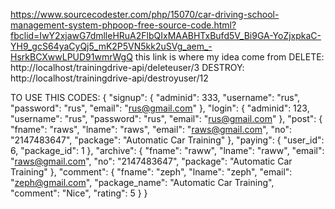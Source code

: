 https://www.sourcecodester.com/php/15070/car-driving-school-management-system-phpoop-free-source-code.html?fbclid=IwY2xjawG7dmlleHRuA2FlbQIxMAABHTxBufd5V_Bi9GA-YoZjxpkaC-YH9_gcS64yaCyQj5_mK2P5VN5kk2uSVg_aem_-HsrkBCXwwLPUD91wmrWgQ
this link is where my idea come from
DELETE: http://localhost/trainingdrive-api/deleteuser/3
DESTROY: http://localhost/trainingdrive-api/destroyuser/12

TO USE THIS CODES:
{
  "signup": {
    "adminid": 333,
    "username": "rus",
    "password": "rus",
    "email": "rus@gmail.com"
  },
  "login": {
    "adminid": 123,
    "username": "rus",
    "password": "rus",
    "email": "rus@gmail.com"
  },
  "post": {
    "fname": "raws",
    "lname": "raws",
    "email": "raws@gmail.com",
    "no": "2147483647",
    "package": "Automatic Car Training"
  },
  "paying": {
    "user_id": 6,
    "package_id": 1
  },
  "archive": {
    "fname": "raww",
    "lname": "raww",
    "email": "raws@gmail.com",
    "no": "2147483647",
    "package": "Automatic Car Training"
  },
  "comment": {
    "fname": "zeph",
    "lname": "zeph",
    "email": "zeph@gmail.com",
    "package_name": "Automatic Car Training",
    "comment": "Nice",
    "rating": 5
  }
}
